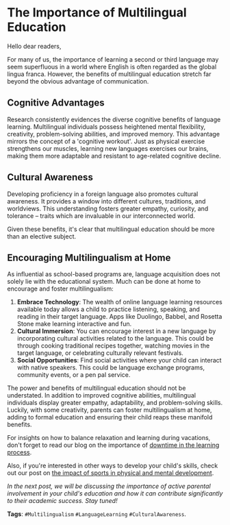 # The Importance of Multilingual Education


Hello dear readers,

For many of us, the importance of learning a second or third language may seem superfluous in a world where English is often regarded as the global lingua franca. However, the benefits of multilingual education stretch far beyond the obvious advantage of communication.

## Cognitive Advantages

Research consistently evidences the diverse cognitive benefits of language learning. Multilingual individuals possess heightened mental flexibility, creativity, problem-solving abilities, and improved memory. This advantage mirrors the concept of a 'cognitive workout'. Just as physical exercise strengthens our muscles, learning new languages exercises our brains, making them more adaptable and resistant to age-related cognitive decline.

## Cultural Awareness

Developing proficiency in a foreign language also promotes cultural awareness. It provides a window into different cultures, traditions, and worldviews. This understanding fosters greater empathy, curiosity, and tolerance – traits which are invaluable in our interconnected world.

Given these benefits, it's clear that multilingual education should be more than an elective subject. 

## Encouraging Multilingualism at Home

As influential as school-based programs are, language acquisition does not solely lie with the educational system. Much can be done at home to encourage and foster multilingualism:

1. **Embrace Technology**: The wealth of online language learning resources available today allows a child to practice listening, speaking, and reading in their target language. Apps like Duolingo, Babbel, and Rosetta Stone make learning interactive and fun.
2. **Cultural Immersion**: You can encourage interest in a new language by incorporating cultural activities related to the language. This could be through cooking traditional recipes together, watching movies in the target language, or celebrating culturally relevant festivals.
3. **Social Opportunities**: Find social activities where your child can interact with native speakers. This could be language exchange programs, community events, or a pen pal service.

The power and benefits of multilingual education should not be understated. In addition to improved cognitive abilities, multilingual individuals display greater empathy, adaptability, and problem-solving skills. Luckily, with some creativity, parents can foster multilingualism at home, adding to formal education and ensuring their child reaps these manifold benefits.

For insights on how to balance relaxation and learning during vacations, don't forget to read our blog on the importance of [downtime in the learning process](/xedublog/student-well-being/the-importance-of-breaks-and-downtime-in-the-learning-process.md). 

Also, if you're interested in other ways to develop your child's skills, check out our post on [the impact of sports in physical and mental development](/xedublog/holistic-development/the-role-of-sports-in-physical-and-mental-development.md).

_In the next post, we will be discussing the importance of active parental involvement in your child's education and how it can contribute significantly to their academic success. Stay tuned!_

**Tags**: `#Multilingualism` `#LanguageLearning` `#CulturalAwareness`.